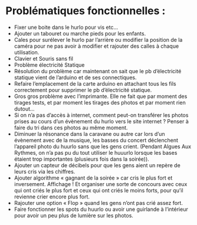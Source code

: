 # Problématiques fonctionnelles :

- Fixer une boite dans le hurlo pour vis etc...
- Ajouter un tabouret ou marche pieds pour les enfants.
- Cales pour surélever le hurlo par l’arrière ou modifier la position de la caméra pour ne pas avoir à modifier et rajouter des calles à chaque utilisation.
- Clavier et Souris sans fil
 - Problème électricité Statique
  - Résolution du problème car maintenant on sait que le pb d’électricité statique vient de l’arduino et de ses connectiques.
- Refaire l’emplacement de la carte arduino en attachant tous les fils correctement pour supprimer le pb d’électricité statique.
- Gros gros problème avec l’imprimante. Elle ne fait que par moment des tirages tests, et par moment les tirages des photos et par moment rien dutout…
- Si on n’a pas d’accès à internet, comment peut-on transférer les photos prises au cours d’un évènement du hurlo vers le site internet ? Penser à faire du tri dans ces photos au même moment.
- Diminuer la résonance dans la caravane ou autre car lors d’un évènement avec de la musique, les basses du concert déclenchent l’appareil photo du huurlo sans que les gens crient. (Pendant Algues Aux Rythmes, on n’a pas pu du tout utiliser le huuurlo lorsque les bases étaient trop importantes (plusieurs fois dans la soirée)).
- Ajouter un capteur de décibels pour que les gens aient un repère de leurs cris via les chiffres.
- Ajouter algorithme « gagnant de la soirée » car cris le plus fort et inversement. Affichage ! Et organiser une sorte de concours avec ceux qui ont criés le plus fort et ceux qui ont criés le moins forts, pour qu’il revienne crier encore plus fort.
- Rajouter une option « Flop » quand les gens n’ont pas crié assez fort.
- Faire fonctionner les spots du huurlo ou avoir une guirlande à l’intérieur pour avoir un peu plus de lumière sur les photos.
